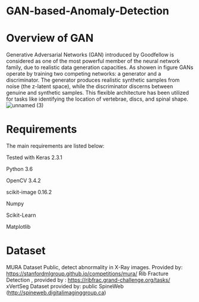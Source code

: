 # GAN-based-Anomaly-Detection

# Overview of GAN
Generative Adversarial Networks (GAN) introduced by Goodfellow is considered as one of the most powerful member of the neural network family, due to realistic data generation capacities.
As showen in figure GANs operate by training two competing networks: a generator and a discriminator. The generator produces realistic synthetic samples from noise (the z-latent space), while the discriminator discerns between genuine and synthetic samples. This flexible architecture has been utilized for tasks like identifying the location of vertebrae, discs, and spinal shape.
![unnamed (3)](https://github.com/nabinabila/Vertebral-Deformities-Diagnosis-based-on-Deep-Learning/assets/52214161/03afe3e0-e2bd-46f0-b622-1f67bc4e7683)

# Requirements
The main requirements are listed below:

Tested with Keras 2.3.1

Python 3.6

OpenCV 3.4.2

scikit-image 0.16.2

Numpy

Scikit-Learn

Matplotlib

# Dataset
MURA Dataset Public, detect abnormality in X-Ray images.
Provided by: https://stanfordmlgroup.github.io/competitions/mura/
Rib Fracture Detection , provided by : https://ribfrac.grand-challenge.org/tasks/
xVertSeg Dataset provided by: public SpineWeb (http://spineweb.digitalimaginggroup.ca)
